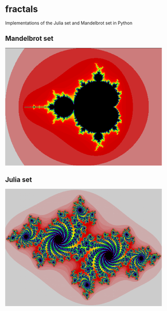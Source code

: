# fractals
Implementations of the Julia set and Mandelbrot set in Python
## Mandelbrot set
![image of mandelbrot set output](https://github.com/diamon213/fractals/blob/main/mandelbrot.png)
## Julia set
![image of julia set output](https://github.com/diamon213/fractals/blob/main/julia.png)
